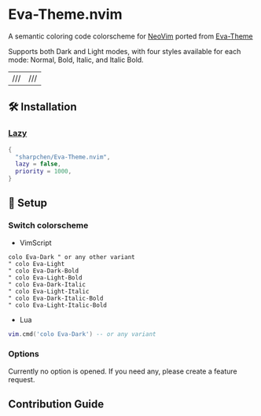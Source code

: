 # Eva-Theme.nvim

A semantic coloring code colorscheme for [NeoVim](https://github.com/neovim/neovim) ported from [Eva-Theme](https://github.com/fisheva/Eva-Theme)

Supports both Dark and Light modes, with four styles available for each mode: Normal, Bold, Italic, and Italic Bold.

|||
|---|---|
|///|///|

## 🛠 Installation

### [Lazy](https://github.com/folke/lazy.nvim)

```lua
{
  "sharpchen/Eva-Theme.nvim",
  lazy = false,
  priority = 1000,
}
```

## 🎯 Setup

### Switch colorscheme

- VimScript

```vim
colo Eva-Dark " or any other variant
" colo Eva-Light
" colo Eva-Dark-Bold
" colo Eva-Light-Bold
" colo Eva-Dark-Italic
" colo Eva-Light-Italic
" colo Eva-Dark-Italic-Bold
" colo Eva-Light-Italic-Bold
```

- Lua

```lua
vim.cmd('colo Eva-Dark') -- or any variant
```

### Options

Currently no option is opened. If you need any, please create a feature request.

## Contribution Guide

